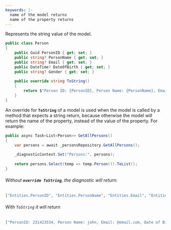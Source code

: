 ```yaml
---
keywords: |-
  name of the model returns
  name of the property returns
---
```

Represents the string value of the model.
```c#
public class Person
{
	public Guid PersonID { get; set; }
	public string? PersonName { get; set; }
	public string? Email { get; set; }
	public DateTime? DateOfBirth { get; set; }
	public string? Gender { get; set; }
	
	public override string ToString()
	{
		return $"Person ID: {PersonID}, Person Name: {PersonName}, Email: {Email}, Date of Birth:{DateOfBirth?.ToString("MM/dd/yyyy")}, Gender: {Gender}";
	}
}
```

An override for **`ToString`** of a model is used when the model is called by a method that expects a string return, 
because otherwise the model will return the name of the property, instead of the value of the property.
For example:
```c#
public async Task<List<Person>> GetAllPersons()
{
	var persons = await _personsRepository.GetAllPersons();
	
	_diagnosticContext.Set("Persons:", persons);
	
	return persons.Select(temp => temp.Person()).ToList();
}
```
###### Without **`override ToString`**, the diagnostic will return:
```json
["Entities.PersonID", "Entities.PersonName", "Entities.Email", "Entities.DateOfBirth", "Entities.Gender"]
```
###### With `ToString` it will return
```json
["PersonID: 231423534, Person Name: john, Email: @email.com, Date of Birth: 01/23/2032, Gender: gay-maybe"]
```
